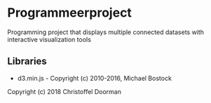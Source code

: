 # Programmeerproject
Programming project that displays multiple connected datasets with interactive visualization tools


## Libraries
* d3.min.js - Copyright (c) 2010-2016, Michael Bostock

Copyright (c) 2018 Christoffel Doorman
